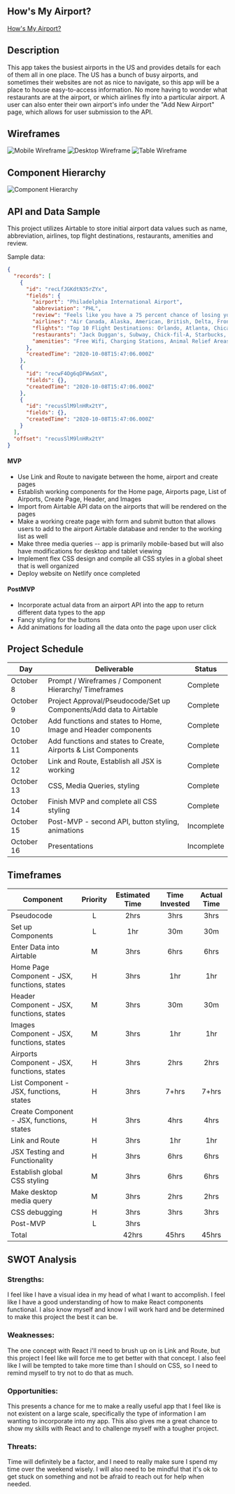 ## How's My Airport?

[How's My Airport?](https://hows-my-airport.netlify.app/ "How's My Airport")

## Description

This app takes the busiest airports in the US and provides details for each of them all in one place. The US has a bunch of busy airports, and sometimes their websites are not as nice to navigate, so this app will be a place to house easy-to-access information. No more having to wonder what restaurants are at the airport, or which airlines fly into a particular airport. A user can also enter their own airport's info under the "Add New Airport" page, which allows for user submission to the API.

## Wireframes

![Mobile Wireframe](https://github.com/corysmith1522/location-react-app/blob/master/images/Mobile%20Wireframe.png)
![Desktop Wireframe](https://github.com/corysmith1522/location-react-app/blob/master/images/Desktop%20Wireframe.png)
![Table Wireframe](https://github.com/corysmith1522/location-react-app/blob/master/images/Tablet%20Wireframe.png)

## Component Hierarchy

![Component Hierarchy](https://github.com/corysmith1522/location-react-app/blob/master/images/Component%20Hierarchy.jpg)

## API and Data Sample

This project utilizes Airtable to store initial airport data values such as name, abbreviation, airlines, top flight destinations, restaurants, amenities and review.

Sample data:

```json
{
  "records": [
    {
      "id": "recLfJGKdtN35rZYx",
      "fields": {
        "airport": "Philadelphia International Airport",
        "abbreviation": "PHL",
        "review": "Feels like you have a 75 percent chance of losing your luggage when you go through Philly.",
        "airlines": "Air Canada, Alaska, American, British, Delta, Frontier, JetBlue, Lufthansa, Southwest, Spirit, United",
        "flights": "Top 10 Flight Destinations: Orlando, Atlanta, Chicago, Dallas-Fort Worth, Charlotte, Boston, Denver, Tampa, Minneapolis, Detroit",
        "restaurants": "Jack Duggan's, Subway, Chick-fil-A, Starbucks, Sky Asian Bistro, Chickie's & Pete's, Auntie Anne's, Jamba Juice, Sbarro, Smashburger, Tony Luke's, Au ...",
        "amenities": "Free Wifi, Charging Stations, Animal Relief Areas, Art Exhibitions, Marriott Airport Hotel, Long-term Parking, Short-term Parking, Express Spa Station..."
      },
      "createdTime": "2020-10-08T15:47:06.000Z"
    },
    {
      "id": "recwF4Og6qDFWwSmX",
      "fields": {},
      "createdTime": "2020-10-08T15:47:06.000Z"
    },
    {
      "id": "recusSlM9lnHRx2tY",
      "fields": {},
      "createdTime": "2020-10-08T15:47:06.000Z"
    }
  ],
  "offset": "recusSlM9lnHRx2tY"
}
```

#### MVP

- Use Link and Route to navigate between the home, airport and create pages
- Establish working components for the Home page, Airports page, List of Airports, Create Page, Header, and Images
- Import from Airtable API data on the airports that will be rendered on the pages
- Make a working create page with form and submit button that allows users to add to the airport Airtable database and render to the working list as well
- Make three media queries -- app is primarily mobile-based but will also have modifications for desktop and tablet viewing
- Implement flex CSS design and compile all CSS styles in a global sheet that is well organized
- Deploy website on Netlify once completed

#### PostMVP

- Incorporate actual data from an airport API into the app to return different data types to the app
- Fancy styling for the buttons
- Add animations for loading all the data onto the page upon user click

## Project Schedule

| Day        | Deliverable                                                        | Status     |
| ---------- | ------------------------------------------------------------------ | ---------- |
| October 8  | Prompt / Wireframes / Component Hierarchy/ Timeframes              | Complete   |
| October 9  | Project Approval/Pseudocode/Set up Components/Add data to Airtable | Complete   |
| October 10 | Add functions and states to Home, Image and Header components      | Complete   |
| October 11 | Add functions and states to Create, Airports & List Components     | Complete   |
| October 12 | Link and Route, Establish all JSX is working                       | Complete   |
| October 13 | CSS, Media Queries, styling                                        | Complete   |
| October 14 | Finish MVP and complete all CSS styling                            | Complete   |
| October 15 | Post-MVP - second API, button styling, animations                  | Incomplete |
| October 16 | Presentations                                                      | Incomplete |

## Timeframes

| Component                                    | Priority | Estimated Time | Time Invested | Actual Time |
| -------------------------------------------- | :------: | :------------: | :-----------: | :---------: |
| Pseudocode                                   |    L     |      2hrs      |     3hrs      |    3hrs     |
| Set up Components                            |    L     |      1hr       |      30m      |     30m     |
| Enter Data into Airtable                     |    M     |      3hrs      |     6hrs      |    6hrs     |
| Home Page Component - JSX, functions, states |    H     |      3hrs      |      1hr      |     1hr     |
| Header Component - JSX, functions, states    |    M     |      3hrs      |      30m      |     30m     |
| Images Component - JSX, functions, states    |    M     |      3hrs      |      1hr      |     1hr     |
| Airports Component - JSX, functions, states  |    H     |      3hrs      |     2hrs      |    2hrs     |
| List Component - JSX, functions, states      |    H     |      3hrs      |     7+hrs     |    7+hrs    |
| Create Component - JSX, functions, states    |    H     |      3hrs      |     4hrs      |    4hrs     |
| Link and Route                               |    H     |      3hrs      |      1hr      |     1hr     |
| JSX Testing and Functionality                |    H     |      3hrs      |     6hrs      |    6hrs     |
| Establish global CSS styling                 |    M     |      3hrs      |     6hrs      |    6hrs     |
| Make desktop media query                     |    M     |      3hrs      |     2hrs      |    2hrs     |
| CSS debugging                                |    H     |      3hrs      |     3hrs      |    3hrs     |
| Post-MVP                                     |    L     |      3hrs      |               |             |
| Total                                        |          |     42hrs      |     45hrs     |    45hrs    |

## SWOT Analysis

### Strengths:

I feel like I have a visual idea in my head of what I want to accomplish. I feel like I have a good understanding of how to make React components functional. I also know myself and know I will work hard and be determined to make this project the best it can be.

### Weaknesses:

The one concept with React i'll need to brush up on is Link and Route, but this project I feel like will force me to get better with that concept. I also feel like I will be tempted to take more time than I should on CSS, so I need to remind myself to try not to do that as much.

### Opportunities:

This presents a chance for me to make a really useful app that I feel like is not existent on a large scale, specifically the type of information I am wanting to incorporate into my app. This also gives me a great chance to show my skills with React and to challenge myself with a tougher project.

### Threats:

Time will definitely be a factor, and I need to really make sure I spend my time over the weekend wisely. I will also need to be mindful that it's ok to get stuck on something and not be afraid to reach out for help when needed.
